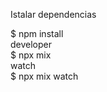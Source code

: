 <p>Istalar dependencias</p>
$ npm install
<br/>
developer
<br/>
$ npx mix
<br/>
watch
<br/>
$ npx mix watch